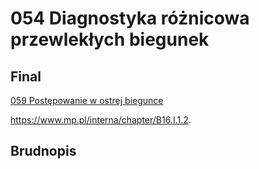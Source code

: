 # 054 Diagnostyka różnicowa przewlekłych biegunek

## Final

[059 Postępowanie w ostrej biegunce](./059%20Postępowanie%20w%20ostrej%20biegunce.md)

https://www.mp.pl/interna/chapter/B16.I.1.2.







## Brudnopis

